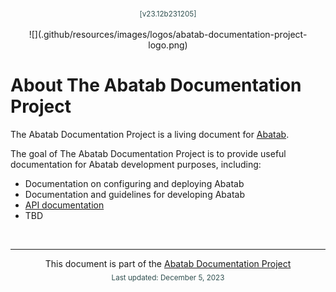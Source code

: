 <!-- This header should be at the top of every Abatab Documentation Project page -->
<div align="center">
<sub style="color:DarkSlateGrey;">
[v23.12b231205]
</sub>
<br>
<br>
![](.github/resources/images/logos/abatab-documentation-project-logo.png)
</div>

# About The Abatab Documentation Project

The Abatab Documentation Project is a living document for [Abatab](https://github.com/spectrum-health-systems/Abatab).

The goal of The Abatab Documentation Project is to provide useful documentation for Abatab development purposes, including:

- Documentation on configuring and deploying Abatab
- Documentation and guidelines for developing Abatab
- [API documentation](https://spectrum-health-systems.github.io/Abatab/)
- TBD

<br>

<!-- This footer should be at the bottom of every Abatab Documentation Project page -->
***

<div align="center">

This document is part of the
[Abatab Documentation Project](/README.md)<br>
<sub style="color:DarkSlateGrey;">
		Last updated: December 5, 2023
</sub>
</div>
